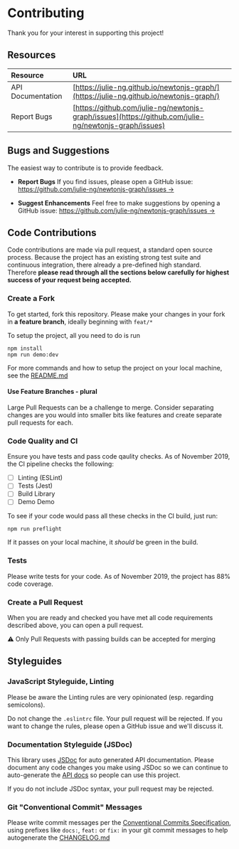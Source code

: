 # Contributing

Thank you for your interest in supporting this project!

## Resources

| Resource | URL |
|:--|:--|
| API Documentation | [https://julie-ng.github.io/newtonjs-graph/](https://julie-ng.github.io/newtonjs-graph/) |
| Report Bugs | [https://github.com/julie-ng/newtonjs-graph/issues](https://github.com/julie-ng/newtonjs-graph/issues) |

## Bugs and Suggestions

The easiest way to contribute is to provide feedback.

* **Report Bugs**
	If you find issues, please open a GitHub issue:
[https://github.com/julie-ng/newtonjs-graph/issues &rarr;](https://github.com/julie-ng/newtonjs-graph/issues)

* **Suggest Enhancements**
	Feel free to make suggestions by opening a GitHub issue:
	[https://github.com/julie-ng/newtonjs-graph/issues &rarr;](https://github.com/julie-ng/newtonjs-graph/issues)

## Code Contributions

Code contributions are made via pull request, a standard open source process. Because the project has an existing strong test suite and continuous integration, there already a pre-defined high standard. Therefore **please read through all the sections below carefully for highest success of your request being accepted.**

### Create a Fork

To get started, fork this repository. Please make your changes in your fork in **a feature branch**, ideally beginning with `feat/*`

To setup the project, all you need to do is run

```
npm install
npm run demo:dev
```

For more commands and how to setup the project on your local machine, see the [README.md](./README.md)

#### Use Feature Branches - plural

Large Pull Requests can be a challenge to merge. Consider separating changes are you would into smaller bits like features and create separate pull requests for each.

### Code Quality and CI

Ensure you have tests and pass code qaulity checks. As of November 2019, the CI pipeline checks the following:

- [ ] Linting (ESLint)
- [ ] Tests (Jest)
- [ ] Build Library
- [ ] Demo Demo

To see if your code would pass all these checks in the CI build, just run:

```
npm run preflight
```

If it passes on your local machine, it _should_ be green in the build.

### Tests

Please write tests for your code. As of November 2019, the project has 88% code coverage.

### Create a Pull Request

When you are ready and checked you have met all code requirements described above, you can open a pull request.

⚠️ Only Pull Requests with passing builds can be accepted for merging

## Styleguides

### JavaScript Styleguide, Linting

Please be aware the Linting rules are very opinionated (esp. regarding semicolons).

Do not change the `.eslintrc` file. Your pull request will be rejected. If you want to change the rules, please open a GitHub issue and we'll discuss it.

### Documentation Styleguide (JSDoc)

This library uses [JSDoc](https://jsdoc.app/) for auto generated API documentation. Please document any code changes you make using JSDoc so we can continue to auto-generate the [API docs](https://julie-ng.github.io/newtonjs-graph/) so people can use this project.

If you do not include JSDoc syntax, your pull request may be rejected.

### Git "Conventional Commit" Messages

Please write commit messages per the [Conventional Commits Specification](https://www.conventionalcommits.org/en/v1.0.0/), using prefixes like `docs:`, `feat:` or `fix:` in your git commit messages to help autogenerate the [CHANGELOG.md](./CHANGELOG.md)